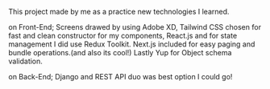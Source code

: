 This project made by me as a practice new technologies I learned.

on Front-End;
Screens drawed by using Adobe XD,
Tailwind CSS chosen for fast and clean constructor for my components,
React.js and for state management I did use Redux Toolkit.
Next.js included for easy paging and bundle operations.(and also its cool!)
Lastly Yup for Object schema validation.

on Back-End;
Django and REST API duo was best option I could go!

